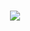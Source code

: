 
<br>
<p align="center">
   <a href="http:///lethiferal/UMC-Server-bot"><img src="https://github-readme-stats.vercel.app/api/pin/?username=lethiferal&repo=UMC-Server-bot&theme=dark" /></a>
</p>
</br>
